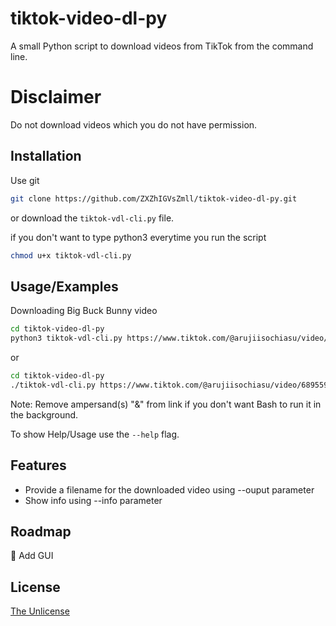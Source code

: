 # tiktok-video-dl-py

A small Python script to download videos from TikTok from the command line.

# Disclaimer

Do not download videos which you do not have permission.

## Installation

Use git

```bash
git clone https://github.com/ZXZhIGVsZmll/tiktok-video-dl-py.git
```

or download the `tiktok-vdl-cli.py` file.

if you don't want to type python3 everytime you run the script

```bash
chmod u+x tiktok-vdl-cli.py
```

## Usage/Examples

Downloading Big Buck Bunny video

```bash
cd tiktok-video-dl-py
python3 tiktok-vdl-cli.py https://www.tiktok.com/@arujiisochiasu/video/6895595198034873601
```

or 

``` bash
cd tiktok-video-dl-py
./tiktok-vdl-cli.py https://www.tiktok.com/@arujiisochiasu/video/6895595198034873601
```

Note: Remove ampersand(s) "&" from link if you don't want Bash to run it in the background.

To show Help/Usage use the `--help` flag.

## Features
- Provide a filename for the downloaded video using --ouput parameter
- Show info using --info parameter

## Roadmap
:black_square_button: Add GUI


## License

[The Unlicense](https://unlicense.org)

